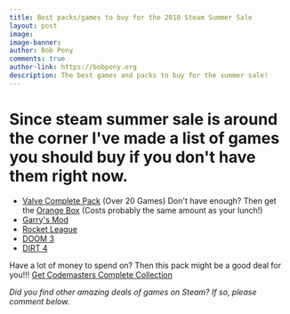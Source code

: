 ```yaml
---
title: Best packs/games to buy for the 2018 Steam Summer Sale
layout: post
image: 
image-banner: 
author: Bob Pony
comments: true
author-link: https://bobpony.org
description: The best games and packs to buy for the summer sale!
---
```

# Since steam summer sale is around the corner I've made a list of games you should buy if you don't have them right now.

- [Valve Complete Pack](https://store.steampowered.com/bundle/232/Valve_Complete_Pack/) (Over 20 Games)
Don't have enough? Then get the [Orange Box](https://store.steampowered.com/sub/469/) (Costs probably the same amount as your lunch!)
- [Garry's Mod](https://store.steampowered.com/app/4000/Garrys_Mod/)
- [Rocket League](https://store.steampowered.com/app/252950/Rocket_League/)
- [DOOM 3](https://store.steampowered.com/app/9050/DOOM_3/)
- [DIRT 4](https://store.steampowered.com/app/421020/DiRT_4/)

Have a lot of money to spend on? Then this pack might be a good deal for you!!!
[Get Codemasters Complete Collection](https://store.steampowered.com/bundle/1468/The_Codemasters_Complete_Collection/)

*Did you find other amazing deals of games on Steam? If so, please comment below.*
